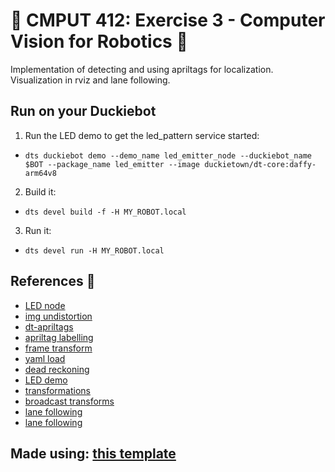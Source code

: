 # 🤖 CMPUT 412: Exercise 3 - Computer Vision for Robotics 🤖

Implementation of detecting and using apriltags for localization. Visualization in rviz and lane following.

## Run on your Duckiebot
1. Run the LED demo to get the led_pattern service started:
  * ```shell 
    dts duckiebot demo --demo_name led_emitter_node --duckiebot_name $BOT --package_name led_emitter --image duckietown/dt-core:daffy-arm64v8
    ```   
2. Build it:
  * ```shell 
    dts devel build -f -H MY_ROBOT.local
    ```   
3. Run it:
  * ```shell 
    dts devel run -H MY_ROBOT.local
    ```   

## References 🫡
- [LED node](https://github.com/anna-ssi/duckiebot/blob/50d0b24eab13eb32d92fa83273a05564ca4dd8ef/assignment2/src/led_node.py)
- [img undistortion](https://docs.opencv.org/4.x/dc/dbb/tutorial_py_calibration.html)
- [dt-apriltags](https://github.com/duckietown/lib-dt-apriltags/blob/master/test/test.py)
- [apriltag labelling](https://pyimagesearch.com/2020/11/02/apriltag-with-python/)
- [frame transform](https://github.com/ros/geometry2/blob/noetic-devel/tf2_ros/src/tf2_ros/buffer.py)
- [yaml load](https://docs.duckietown.org/daffy/duckietown-classical-robotics/out/cra_perception.html)
- [dead reckoning](https://github.com/wagonhelm/cmput412_exercise3)
- [LED demo](https://github.com/duckietown/dt-core/blob/6d8e99a5849737f86cab72b04fd2b449528226be/packages/led_emitter/src/led_emitter_node.py#L254)
- [transformations](https://docs.ros.org/en/jade/api/tf/html/python/transformations.html)
- [broadcast transforms](https://github.com/ros/geometry2/tree/noetic-devel/tf2_ros/src/tf2_ros)
- [lane following](https://medium.com/@mrhwick/simple-lane-detection-with-opencv-bfeb6ae54ec)
- [lane following](https://youtu.be/rVBVqVmHtfc)

## Made using: [this template](https://github.com/wagonhelm/cmput412_exercise3)
